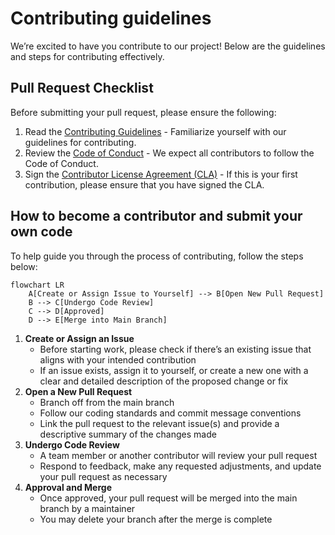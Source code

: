 # Contributing guidelines

We’re excited to have you contribute to our project! Below are the guidelines and steps for contributing effectively.

## Pull Request Checklist

Before submitting your pull request, please ensure the following:

1. Read the [Contributing Guidelines](CONTRIBUTING.md) - Familiarize yourself with our guidelines for contributing.
2. Review the [Code of Conduct](CODE_OF_CONDUCT.md) - We expect all contributors to follow the Code of Conduct.
3. Sign the [Contributor License Agreement (CLA)]() - If this is your first contribution, please ensure that you have signed the CLA.

## How to become a contributor and submit your own code

To help guide you through the process of contributing, follow the steps below:

```mermaid
flowchart LR
    A[Create or Assign Issue to Yourself] --> B[Open New Pull Request]
    B --> C[Undergo Code Review]
    C --> D[Approved]
    D --> E[Merge into Main Branch]
```

1. **Create or Assign an Issue**
   - Before starting work, please check if there’s an existing issue that aligns with your intended contribution
   - If an issue exists, assign it to yourself, or create a new one with a clear and detailed description of the proposed change or fix
2. **Open a New Pull Request**
   - Branch off from the main branch
   - Follow our coding standards and commit message conventions
   - Link the pull request to the relevant issue(s) and provide a descriptive summary of the changes made
3. **Undergo Code Review**
   - A team member or another contributor will review your pull request
   - Respond to feedback, make any requested adjustments, and update your pull request as necessary
4. **Approval and Merge**
   - Once approved, your pull request will be merged into the main branch by a maintainer
   - You may delete your branch after the merge is complete
